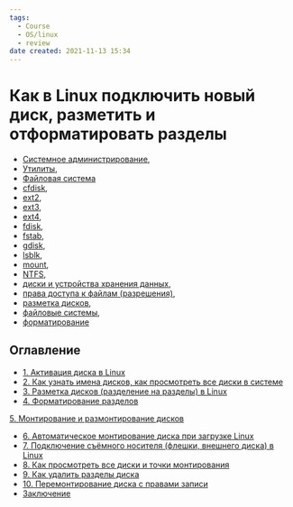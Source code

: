 ```yaml
---
tags:
  - Course
  - OS/linux
  - review
date created: 2021-11-13 15:34
---
```


# Как в Linux подключить новый диск, разметить и отформатировать разделы

- [Системное администрирование](https://zalinux.ru/?cat=31),
- [Утилиты](https://zalinux.ru/?cat=2),
- [Файловая система](https://zalinux.ru/?cat=20)
- [cfdisk](https://zalinux.ru/?tag=cfdisk),
- [ext2](https://zalinux.ru/?tag=ext2),
- [ext3](https://zalinux.ru/?tag=ext3),
- [ext4](https://zalinux.ru/?tag=ext4),
- [fdisk](https://zalinux.ru/?tag=fdisk),
- [fstab](https://zalinux.ru/?tag=fstab),
- [gdisk](https://zalinux.ru/?tag=gdisk),
- [lsblk](https://zalinux.ru/?tag=lsblk),
- [mount](https://zalinux.ru/?tag=mount),
- [NTFS](https://zalinux.ru/?tag=ntfs),
- [диски и устройства хранения данных](https://zalinux.ru/?tag=%d0%b4%d0%b8%d1%81%d0%ba%d0%b8-%d0%b8-%d1%83%d1%81%d1%82%d1%80%d0%be%d0%b9%d1%81%d1%82%d0%b2%d0%b0-%d1%85%d1%80%d0%b0%d0%bd%d0%b5%d0%bd%d0%b8%d1%8f-%d0%b4%d0%b0%d0%bd%d0%bd%d1%8b%d1%85),
- [права доступа к файлам (разрешения)](https://zalinux.ru/?tag=%d0%bf%d1%80%d0%b0%d0%b2%d0%b0-%d0%b4%d0%be%d1%81%d1%82%d1%83%d0%bf%d0%b0-%d0%ba-%d1%84%d0%b0%d0%b9%d0%bb%d0%b0%d0%bc-%d1%80%d0%b0%d0%b7%d1%80%d0%b5%d1%88%d0%b5%d0%bd%d0%b8%d1%8f),
- [разметка дисков](https://zalinux.ru/?tag=%d1%80%d0%b0%d0%b7%d0%bc%d0%b5%d1%82%d0%ba%d0%b0-%d0%b4%d0%b8%d1%81%d0%ba%d0%be%d0%b2),
- [файловые системы](https://zalinux.ru/?tag=%d1%84%d0%b0%d0%b9%d0%bb%d0%be%d0%b2%d1%8b%d0%b5-%d1%81%d0%b8%d1%81%d1%82%d0%b5%d0%bc%d1%8b),
- [форматирование](https://zalinux.ru/?tag=%d1%84%d0%be%d1%80%d0%bc%d0%b0%d1%82%d0%b8%d1%80%d0%be%d0%b2%d0%b0%d0%bd%d0%b8%d0%b5)

## Оглавление

- [1. Активация диска в Linux](https://zalinux.ru/?p=1798#1)
- [2. Как узнать имена дисков, как просмотреть все диски в системе](https://zalinux.ru/?p=1798#2)
- [3. Разметка дисков (разделение на разделы) в Linux](https://zalinux.ru/?p=1798#3)
- [4. Форматирование разделов](https://zalinux.ru/?p=1798#4)

[5. Монтирование и размонтирование дисков](https://zalinux.ru/?p=1798#5)

- [6. Автоматическое монтирование диска при загрузке Linux](https://zalinux.ru/?p=1798#6)
- [7. Подключение съёмного носителя (флешки, внешнего диска) в Linux](https://zalinux.ru/?p=1798#7)
- [8. Как просмотреть все диски и точки монтирования](https://zalinux.ru/?p=1798#8)
- [9. Как удалить разделы диска](https://zalinux.ru/?p=1798#9)
- [10. Перемонтирование диска с правами записи](https://zalinux.ru/?p=1798#10)
- [Заключение](https://zalinux.ru/?p=1798#11)
